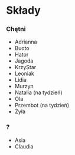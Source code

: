 # Składy

### Chętni

- Adrianna
- Buoto
- Hator
- Jagoda
- KrzyStar
- Leoniak
- Lidia
- Murzyn
- Natalia (na tydzień)
- Ola
- Przembot (na tydzień)
- Żyła

### ?
- Asia
- Claudia

